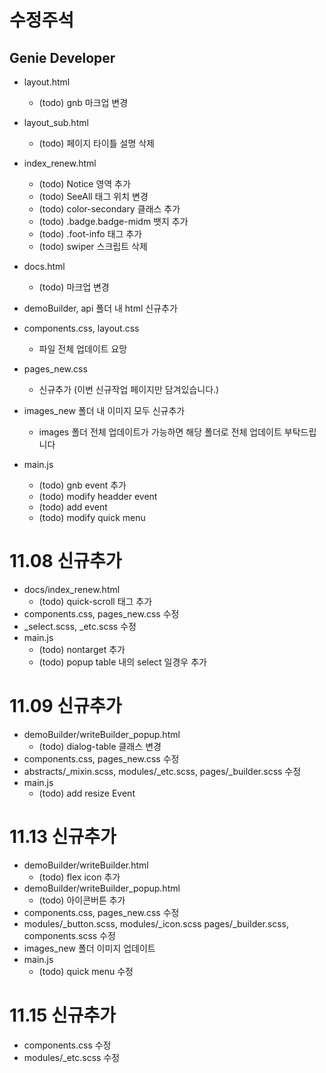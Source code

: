 # 수정주석

## Genie Developer
- layout.html
  - (todo) gnb 마크업 변경
- layout_sub.html
  - (todo) 페이지 타이틀 설명 삭제
- index_renew.html
  - (todo) Notice 영역 추가
  - (todo) SeeAll 태그 위치 변경
  - (todo) color-secondary 클래스 추가
  - (todo) .badge.badge-midm 뱃지 추가
  - (todo) .foot-info 태그 추가
  - (todo) swiper 스크립트 삭제
- docs.html
  - (todo) 마크업 변경
- demoBuilder, api 폴더 내 html 신규추가

- components.css, layout.css
  - 파일 전체 업데이트 요망
- pages_new.css
  - 신규추가 (이번 신규작업 페이지만 담겨있습니다.)

- images_new 폴더 내 이미지 모두 신규추가
  - images 폴더 전체 업데이트가 가능하면 해당 폴더로 전체 업데이트 부탁드립니다

- main.js
  - (todo) gnb event 추가
  - (todo) modify headder event
  - (todo) add event
  - (todo) modify quick menu


# 11.08 신규추가
- docs/index_renew.html
  - (todo) quick-scroll 태그 추가
- components.css, pages_new.css 수정
- _select.scss, _etc.scss 수정
- main.js
  - (todo) nontarget 추가
  - (todo) popup table 내의 select 일경우 추가

# 11.09 신규추가
- demoBuilder/writeBuilder_popup.html
  - (todo) dialog-table 클래스 변경
- components.css, pages_new.css 수정
- abstracts/_mixin.scss, modules/_etc.scss, pages/_builder.scss 수정
- main.js
  - (todo) add resize Event

# 11.13 신규추가
- demoBuilder/writeBuilder.html
  - (todo) flex icon 추가
- demoBuilder/writeBuilder_popup.html
  - (todo) 아이콘버튼 추가
- components.css, pages_new.css 수정
- modules/_button.scss, modules/_icon.scss pages/_builder.scss, components.scss 수정
- images_new 폴더 이미지 업데이트
- main.js
  - (todo) quick menu 수정

# 11.15 신규추가
- components.css 수정
- modules/_etc.scss 수정
